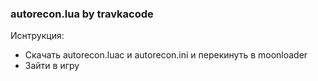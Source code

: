 ### autorecon.lua by travkacode
Иснтрукция:
- Скачать autorecon.luac и autorecon.ini и перекинуть в moonloader
- Зайти в игру
